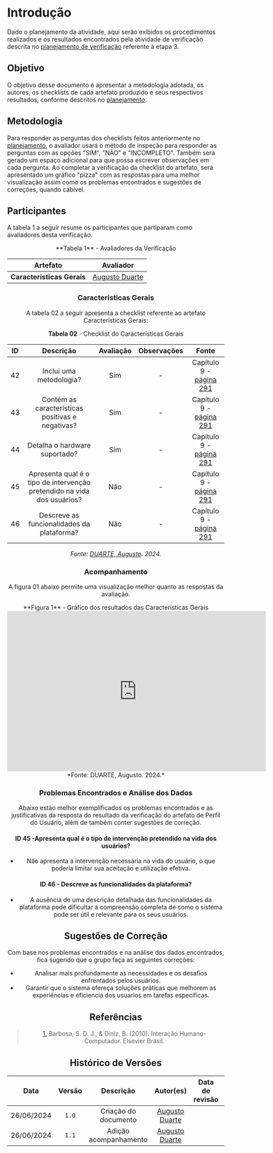 # Introdução

Dado o planejamento da atividade, aqui serão exibidos os procedimentos realizados e os resultados encontrados pela atividade de verificação descrita no [planejamento de verificação](planejamento.md) referente à etapa 3.

## Objetivo

O objetivo desse documento é apresentar a metodologia adotada, os autores, os checklists de cada artefato produzido e seus respectivos resultados, conforme descritos no [planejamento](planejamento.md). 

## Metodologia
Para responder as perguntas dos checklists feitos anteriormente no [planejamento](planejamento.md), o avaliador usará o método de inspeção para responder as perguntas com as opções "SIM", "NÃO" e "INCOMPLETO". Também será gerado um espaço adicional para que possa escrever observações em cada pergunta.
Ao completar a verificação da checklist do artefato, será apresentado um gráfico "pizza" com as respostas para uma melhor visualização assim como os problemas encontrados e sugestões de correções, quando cabível.

## Participantes
A tabela 1 a seguir resume os participantes que partiparam como avaliadores desta verificação. 
<center>
**Tabela 1** - Avaliadores da Verificação

| Artefato                    | Avaliador                                   |
| --------------------------- | ------------------------------------------- |
| **Caracteristicas Gerais**  | [Augusto Duarte](https://github.com/Augcamp)|


### Características Gerais
A tabela 02 a seguir apresenta a checklist referente ao artefato Características Gerais:
<center>

**Tabela 02** - Checklist do Características Gerais

| ID | Descrição | Avaliação | Observações | Fonte |
| :----: | :---------: | :----------: | :-----------: | :-------: |
|42| Inclui uma metodologia? |Sim |-|Capítulo 9 - [página 291](https://github.com/Interacao-Humano-Computador/2024.1-Prefeitura-Lagoa-da-Prata/blob/main/docs/assets/images/verificacao/etapa3/principios8.png?raw=true)|
|43| Contém as características positivas e negativas? |Sim |-| Capítulo 9 - [página 291](https://github.com/Interacao-Humano-Computador/2024.1-Prefeitura-Lagoa-da-Prata/blob/main/docs/assets/images/verificacao/etapa3/principios8.png?raw=true)|
|44| Detalha o hardware suportado? |Sim |-| Capítulo 9 - [página 291](https://github.com/Interacao-Humano-Computador/2024.1-Prefeitura-Lagoa-da-Prata/blob/main/docs/assets/images/verificacao/etapa3/principios8.png?raw=true)|
|45| Apresenta qual é o tipo de intervenção pretendido na vida dos usuários? |Não|-| Capítulo 9 - [página 291](https://github.com/Interacao-Humano-Computador/2024.1-Prefeitura-Lagoa-da-Prata/blob/main/docs/assets/images/verificacao/etapa3/principios8.png?raw=true)|
|46| Descreve as funcionalidades da plataforma? |Não|-| Capítulo 9 - [página 291](https://github.com/Interacao-Humano-Computador/2024.1-Prefeitura-Lagoa-da-Prata/blob/main/docs/assets/images/verificacao/etapa3/principios8.png?raw=true)|



*Fonte: [DUARTE, Augusto](https://github.com/Augcamp). 2024.*
</center>


### Acompanhamento 

A figura 01 abaixo permite uma visualização melhor quanto as respostas da avaliação.
<center>
**Figura 1** - Gráfico dos resultados das Caracteristicas Gerais
<iframe width="600" height="371" seamless frameborder="0" scrolling="no" src="https://docs.google.com/spreadsheets/d/e/2PACX-1vRRycfvNF4qPgIrX7lClklf94SLyz9frhr9wh82SCA2CLMcLA3m3K5oTC3lQPjEuuWkrtXTypvRrDM9/pubchart?oid=807087747&amp;format=image"></iframe>
*Fonte: DUARTE, Augusto. 2024.*
</center>


### Problemas Encontrados e Análise dos Dados

Abaixo estão melhor exemplificados os problemas encontrados e as justificativas da resposta do resultado da verificação do artefato de Perfil do Usuário, além de também conter sugestões de correção. 

#### ID 45 -Apresenta qual é o tipo de intervenção pretendido na vida dos usuários?
-  Não apresenta a intervenção necessária na vida do usuário, o que poderia limitar sua aceitação e utilização efetiva.

#### ID 46 - Descreve as funcionalidades da plataforma?
- A ausência de uma descrição detalhada das funcionalidades da plataforma pode dificultar a compreensão completa de como o sistema pode ser útil e relevante para os seus usuários.


## Sugestões de Correção
Com base nos problemas encontrados e na análise dos dados encontrados, fica sugerido que o grupo faça as seguintes correções:

- Analisar mais profundamente as necessidades e os desafios enfrentados pelos usuários.
- Garantir que o sistema ofereça soluções práticas que melhorem as experiências e eficiencia dos usuarios em tarefas especificas.


## Referências

> <a id="REF1" href="#anchor_1">1.</a> Barbosa, S. D. J., & Diniz, B. (2010). Interação Humano-Computador. Elsevier Brasil.

## Histórico de Versões

|    Data    | Versão |            Descrição             |                  Autor(es)                   | Data de revisão |                 Revisor(es)                 |
| :--------: | :----: | :------------------------------: | :------------------------------------------: | :-------------: | :-----------------------------------------: |
| 26/06/2024 | `1.0`  |       Criação do documento       | [Augusto Duarte](https://github.com/Augcamp) |                 |                                             |
| 26/06/2024 | `1.1`  |       Adição acompanhamento      | [Augusto Duarte](https://github.com/Augcamp) |                 |                                             |
